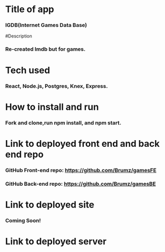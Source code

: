 # Title of app

### IGDB(Internet Games Data Base)

#Description

### Re-created Imdb but for games.

# Tech used

### React, Node.js, Postgres, Knex, Express.

# How to install and run

### Fork and clone,run npm install, and npm start.

# Link to deployed front end and back end repo

### GitHub Front-end repo: https://github.com/Brumz/gamesFE

### GitHub Back-end repo: https://github.com/Brumz/gamesBE

# Link to deployed site

### Coming Soon!

# Link to deployed server

### 

